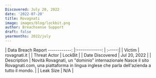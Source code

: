 ```yaml
---
Discovered: July 20, 2022
date: '2022-07-20'
title: Rovagnati
image: images/blog/lockbit.png
author: Breachsense Support
draft: false
yearmonths: 2022/july
---
```



| Data Breach Report
------------:     |:-------------:    | :-----:|
| Victim      | rovagnati.it      | 
| Threat Actor      | LockBit      | 
| Date Discovered      | Jul 20, 2022      | 
| Description      | Novità Rovagnati, un "dominio" internazionale Nasce il sito Rovagnati.com, una piattaforma in lingua inglese che parla dell'azienda a tutto il mondo.      | 
| Leak Size      | N/A      | 

